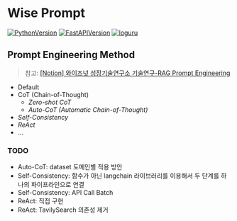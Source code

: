 # Wise Prompt

[![PythonVersion](https://img.shields.io/badge/python-3.9.13-blue)](https://www.python.org/downloads/release/python-3913/)
[![FastAPIVersion](https://img.shields.io/badge/fastapi-0.111.0-yellowgreen)](https://fastapi.tiangolo.com/release-notes/#01110)
[![loguru](https://img.shields.io/badge/loguru-0.7.2-orange)](https://loguru.readthedocs.io/en/stable/project/changelog.html)

## Prompt Engineering Method
> 참고: [[Notion] 와이즈넛 성장기술연구소 기술연구-RAG Prompt Engineering](https://www.notion.so/wisenut/Prompt-Engineering-e6368f6b3aac44ef9cd70d6f5d2afbe6?pvs=4)
- Default
- CoT (Chain-of-Thought)
  - _Zero-shot CoT_
  - _Auto-CoT (Automatic Chain-of-Thought)_
- _Self-Consistency_
- _ReAct_
- ...

### TODO
- Auto-CoT: dataset 도메인별 적용 방안
- Self-Consistency: 함수가 아닌 langchain 라이브러리를 이용해서 두 단계를 하나의 파이프라인으로 연결
- Self-Consistency: API Call Batch
- ReAct: 직접 구현
- ReAct: TavilySearch 의존성 제거